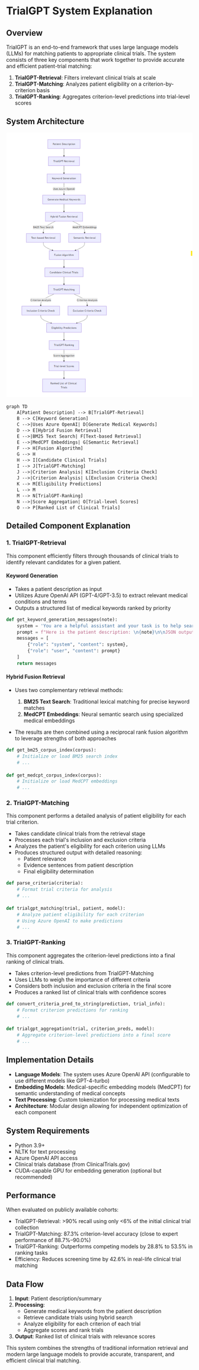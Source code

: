# TrialGPT System Explanation

## Overview

TrialGPT is an end-to-end framework that uses large language models (LLMs) for matching patients to appropriate clinical trials. The system consists of three key components that work together to provide accurate and efficient patient-trial matching:

1. **TrialGPT-Retrieval**: Filters irrelevant clinical trials at scale
2. **TrialGPT-Matching**: Analyzes patient eligibility on a criterion-by-criterion basis
3. **TrialGPT-Ranking**: Aggregates criterion-level predictions into trial-level scores

## System Architecture

![System Architecture Diagram](.\static\img\mermaid.png)



```mermaid
graph TD
    A[Patient Description] --> B[TrialGPT-Retrieval]
    B --> C[Keyword Generation]
    C -->|Uses Azure OpenAI| D[Generate Medical Keywords]
    D --> E[Hybrid Fusion Retrieval]
    E -->|BM25 Text Search| F[Text-based Retrieval]
    E -->|MedCPT Embeddings| G[Semantic Retrieval]
    F --> H[Fusion Algorithm]
    G --> H
    H --> I[Candidate Clinical Trials]
    I --> J[TrialGPT-Matching]
    J -->|Criterion Analysis| K[Inclusion Criteria Check]
    J -->|Criterion Analysis| L[Exclusion Criteria Check]
    K --> M[Eligibility Predictions]
    L --> M
    M --> N[TrialGPT-Ranking]
    N -->|Score Aggregation| O[Trial-level Scores]
    O --> P[Ranked List of Clinical Trials]
```

## Detailed Component Explanation

### 1. TrialGPT-Retrieval

This component efficiently filters through thousands of clinical trials to identify relevant candidates for a given patient.

#### Keyword Generation
- Takes a patient description as input
- Utilizes Azure OpenAI API (GPT-4/GPT-3.5) to extract relevant medical conditions and terms
- Outputs a structured list of medical keywords ranked by priority

```python
def get_keyword_generation_messages(note):
    system = 'You are a helpful assistant and your task is to help search relevant clinical trials...'
    prompt = f"Here is the patient description: \n{note}\n\nJSON output:"
    messages = [
        {"role": "system", "content": system},
        {"role": "user", "content": prompt}
    ]
    return messages
```

#### Hybrid Fusion Retrieval
- Uses two complementary retrieval methods:
  1. **BM25 Text Search**: Traditional lexical matching for precise keyword matches
  2. **MedCPT Embeddings**: Neural semantic search using specialized medical embeddings

- The results are then combined using a reciprocal rank fusion algorithm to leverage strengths of both approaches

```python
def get_bm25_corpus_index(corpus):
    # Initialize or load BM25 search index
    # ...

def get_medcpt_corpus_index(corpus):
    # Initialize or load MedCPT embeddings
    # ...
```

### 2. TrialGPT-Matching

This component performs a detailed analysis of patient eligibility for each trial criterion.

- Takes candidate clinical trials from the retrieval stage
- Processes each trial's inclusion and exclusion criteria
- Analyzes the patient's eligibility for each criterion using LLMs
- Produces structured output with detailed reasoning:
  - Patient relevance
  - Evidence sentences from patient description
  - Final eligibility determination

```python
def parse_criteria(criteria):
    # Format trial criteria for analysis
    # ...

def trialgpt_matching(trial, patient, model):
    # Analyze patient eligibility for each criterion
    # Using Azure OpenAI to make predictions
    # ...
```

### 3. TrialGPT-Ranking

This component aggregates the criterion-level predictions into a final ranking of clinical trials.

- Takes criterion-level predictions from TrialGPT-Matching
- Uses LLMs to weigh the importance of different criteria
- Considers both inclusion and exclusion criteria in the final score
- Produces a ranked list of clinical trials with confidence scores

```python
def convert_criteria_pred_to_string(prediction, trial_info):
    # Format criterion predictions for ranking
    # ...

def trialgpt_aggregation(trial, criterion_preds, model):
    # Aggregate criterion-level predictions into a final score
    # ...
```

## Implementation Details

- **Language Models**: The system uses Azure OpenAI API (configurable to use different models like GPT-4-turbo)
- **Embedding Models**: Medical-specific embedding models (MedCPT) for semantic understanding of medical concepts
- **Text Processing**: Custom tokenization for processing medical texts
- **Architecture**: Modular design allowing for independent optimization of each component

## System Requirements

- Python 3.9+
- NLTK for text processing
- Azure OpenAI API access
- Clinical trials database (from ClinicalTrials.gov)
- CUDA-capable GPU for embedding generation (optional but recommended)

## Performance

When evaluated on publicly available cohorts:
- TrialGPT-Retrieval: >90% recall using only <6% of the initial clinical trial collection
- TrialGPT-Matching: 87.3% criterion-level accuracy (close to expert performance of 88.7%–90.0%)
- TrialGPT-Ranking: Outperforms competing models by 28.8% to 53.5% in ranking tasks
- Efficiency: Reduces screening time by 42.6% in real-life clinical trial matching

## Data Flow

1. **Input**: Patient description/summary
2. **Processing**:
   - Generate medical keywords from the patient description
   - Retrieve candidate trials using hybrid search
   - Analyze eligibility for each criterion of each trial
   - Aggregate scores and rank trials
3. **Output**: Ranked list of clinical trials with relevance scores

This system combines the strengths of traditional information retrieval and modern large language models to provide accurate, transparent, and efficient clinical trial matching. 